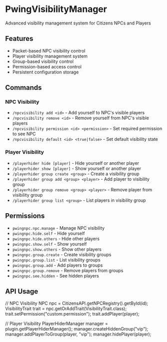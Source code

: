 # PwingVisibilityManager
Advanced visibility management system for Citizens NPCs and Players

## Features
- Packet-based NPC visibility control
- Player visibility management system
- Group-based visibility control
- Permission-based access control
- Persistent configuration storage

## Commands

### NPC Visibility
- `/npcvisibility add <id>` - Add yourself to NPC's visible players
- `/npcvisibility remove <id>` - Remove yourself from NPC's visible players
- `/npcvisibility permission <id> <permission>` - Set required permission to see NPC
- `/npcvisibility default <id> <true|false>` - Set default visibility state

### Player Visibility
- `/playerhider hide [player]` - Hide yourself or another player
- `/playerhider show [player]` - Show yourself or another player
- `/playerhider group create <group>` - Create a visibility group
- `/playerhider group add <group> <player>` - Add player to visibility group
- `/playerhider group remove <group> <player>` - Remove player from visibility group
- `/playerhider group list <group>` - List players in visibility group

## Permissions
- `pwingnpc.npc.manage` - Manage NPC visibility
- `pwingnpc.hide.self` - Hide yourself
- `pwingnpc.hide.others` - Hide other players
- `pwingnpc.show.self` - Show yourself
- `pwingnpc.show.others` - Show other players
- `pwingnpc.group.create` - Create visibility groups
- `pwingnpc.group.list` - List visibility groups
- `pwingnpc.group.add` - Add players to groups
- `pwingnpc.group.remove` - Remove players from groups
- `pwingnpc.see.hidden` - See hidden players

## API Usage

// NPC Visibility
NPC npc = CitizensAPI.getNPCRegistry().getById(id);
VisibilityTrait trait = npc.getOrAddTrait(VisibilityTrait.class);
trait.setPermission("custom.permission");
trait.addPlayer(player);

// Player Visibility
PlayerHiderManager manager = plugin.getPlayerHiderManager();
manager.createHiddenGroup("vip");
manager.addPlayerToGroup(player, "vip");
manager.hidePlayer(player);

